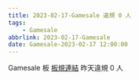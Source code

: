 ```yaml
---
title: 2023-02-17-Gamesale 違規 0 人
tags:
    - Gamesale
abbrlink: 2023-02-17-Gamesale
date: Gamesale-2023-02-17 12:00:00
---
```

Gamesale 板 [板規連結](https://www.ptt.cc/bbs/Gossiping/M.1637425085.A.07D.html)
昨天違規 0 人
